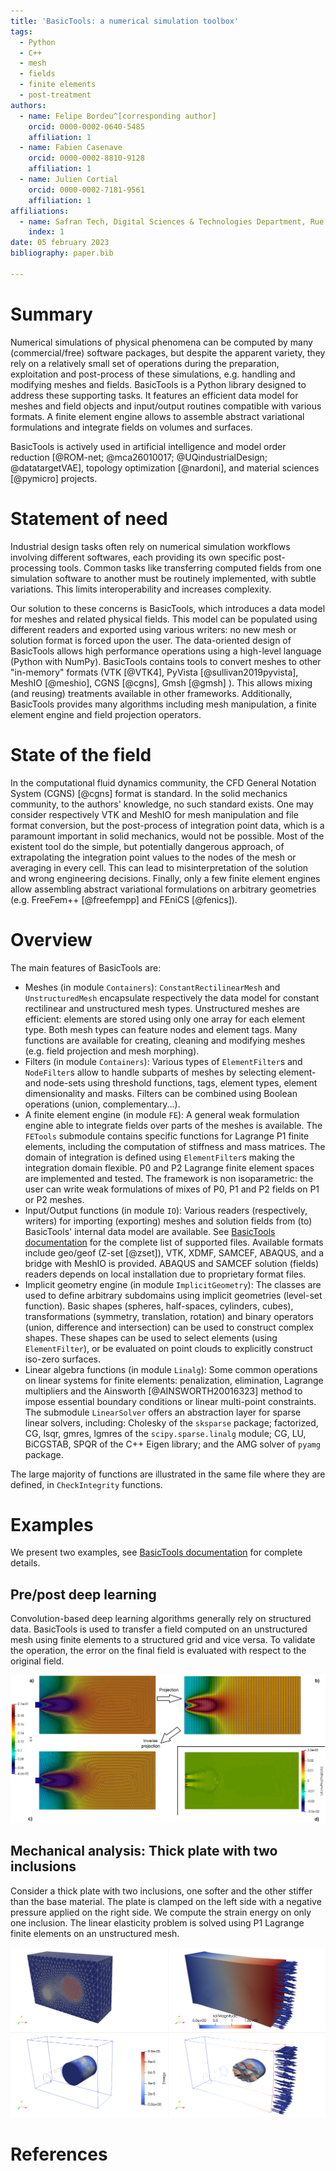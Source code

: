 ```yaml
---
title: 'BasicTools: a numerical simulation toolbox'
tags:
  - Python
  - C++
  - mesh
  - fields
  - finite elements
  - post-treatment
authors:
  - name: Felipe Bordeu^[corresponding author]
    orcid: 0000-0002-0640-5485
    affiliation: 1
  - name: Fabien Casenave
    orcid: 0000-0002-8810-9128
    affiliation: 1
  - name: Julien Cortial
    orcid: 0000-0002-7181-9561
    affiliation: 1
affiliations:
  - name: Safran Tech, Digital Sciences & Technologies Department, Rue des Jeunes Bois, Châteaufort, 78114 Magny-Les-Hameaux, France
    index: 1
date: 05 february 2023
bibliography: paper.bib

---
```


# Summary

Numerical simulations of physical phenomena can be computed by many (commercial/free) software packages, but despite the apparent variety, they rely on a relatively small set of operations during the preparation, exploitation and post-process of these simulations, e.g. handling and modifying meshes and fields. BasicTools is a Python library designed to address these supporting tasks. It features an efficient data model for meshes and field objects and input/output routines compatible with various formats. A finite element engine allows to assemble abstract variational formulations and integrate fields on volumes and surfaces.

BasicTools is actively used in artificial intelligence and model order reduction [@ROM-net; @mca26010017; @UQindustrialDesign; @datatargetVAE], topology optimization [@nardoni], and material sciences [@pymicro] projects.

# Statement of need

Industrial design tasks often rely on numerical simulation workflows involving different softwares, each providing its own specific post-processing tools. Common tasks like transferring computed fields from one simulation software to another must be routinely implemented, with subtle variations. This limits interoperability and increases complexity.

Our solution to these concerns is BasicTools, which introduces a data model for meshes and related physical fields. This model can be populated using different readers and exported using various writers: no new mesh or solution format is forced upon the user. The data-oriented design of BasicTools allows high performance operations using a high-level language (Python with NumPy). BasicTools contains tools to convert meshes to other "in-memory" formats (VTK [@VTK4], PyVista [@sullivan2019pyvista], MeshIO [@meshio], CGNS [@cgns], Gmsh [@gmsh] ). This allows mixing (and reusing) treatments available in other frameworks.
Additionally, BasicTools provides many algorithms including mesh manipulation, a finite element engine and field projection operators.


# State of the field

In the computational fluid dynamics community, the CFD General Notation System (CGNS) [@cgns] format is standard. In the solid mechanics community, to the authors' knowledge, no such standard exists.
One may consider respectively VTK and MeshIO for mesh manipulation and file format conversion, but the post-process of integration point data, which is a paramount important in solid mechanics, would not be possible. Most of the existent tool do the simple, but potentially dangerous approach, of extrapolating the integration point values to the nodes of the mesh or averaging in every cell. This can lead to misinterpretation of the solution and wrong engineering decisions. Finally, only a few finite element engines allow assembling abstract variational formulations on arbitrary geometries (e.g. FreeFem++ [@freefempp] and FEniCS [@fenics]).

# Overview

The main features of BasicTools are:

- Meshes (in module `Containers`):
  `ConstantRectilinearMesh` and `UnstructuredMesh` encapsulate respectively the data model for constant rectilinear and unstructured mesh types. Unstructured meshes are efficient: elements are stored using only one array for each element type. Both mesh types can feature nodes and element tags. Many functions are available for creating, cleaning and modifying meshes (e.g. field projection and mesh morphing).
- Filters (in module `Containers`):
  Various types of `ElementFilter`s and `NodeFilter`s allow to handle subparts of meshes by selecting element- and node-sets using threshold functions, tags, element types, element dimensionality and masks. Filters can be combined using Boolean operations (union, complementary...).
- A finite element engine (in module `FE`):
  A general weak formulation engine able to integrate fields over parts of the meshes is available. The `FETools` submodule contains specific functions for Lagrange P1 finite elements, including the computation of stiffness and mass matrices. The domain of integration is defined using `ElementFilter`s making the integration domain flexible. P0 and P2 Lagrange finite element spaces are implemented and tested. The framework is non isoparametric: the user can write weak formulations of mixes of P0, P1 and P2 fields on P1 or P2 meshes.
- Input/Output functions (in module `IO`):
  Various readers (respectively, writers) for importing (exporting) meshes and solution fields from (to) BasicTools' internal data model are available. See [BasicTools documentation](https://basictools.readthedocs.io/en/latest/_source/BasicTools.IO.html#submodules) for the complete list of supported files. Available formats include geo/geof (Z-set [@zset]), VTK, XDMF, SAMCEF, ABAQUS, and a bridge with MeshIO is provided. ABAQUS and SAMCEF solution (fields) readers depends on local installation due to proprietary format files.
- Implicit geometry engine (in module `ImplicitGeometry`):
  The classes are used to define arbitrary subdomains using implicit geometries (level-set function). Basic shapes (spheres, half-spaces, cylinders, cubes), transformations (symmetry, translation, rotation) and binary operators (union, difference and intersection) can be used to construct complex shapes. These shapes can be used to select elements (using `ElementFilter`), or be evaluated on point clouds to explicitly construct iso-zero surfaces.
- Linear algebra functions (in module `Linalg`):
  Some common operations on linear systems for finite elements: penalization, elimination, Lagrange multipliers and the Ainsworth [@AINSWORTH20016323] method to impose essential boundary conditions or linear multi-point constraints. The submodule `LinearSolver` offers an abstraction layer for sparse linear solvers, including: Cholesky of the `sksparse` package; factorized, CG, lsqr, gmres, lgmres of the `scipy.sparse.linalg` module; CG, LU, BiCGSTAB, SPQR of the C++ Eigen library; and the AMG solver of `pyamg` package.

The large majority of functions are illustrated in the same file where they are defined, in `CheckIntegrity` functions.

# Examples

We present two examples, see [BasicTools documentation](https://basictools.readthedocs.io/en/latest/Examples.html) for complete details.

## Pre/post deep learning

Convolution-based deep learning algorithms generally rely on structured data. BasicTools is used to transfer a field computed on an unstructured mesh using finite elements to a structured grid and vice versa. To validate the operation, the error on the final field is evaluated with respect to the original field.

![Deep learning workflow coupled to finite element simulator a) Initial field on unstructured mesh, b) transferred field into regular grid (projection step) c) inverse projection into original unstructured mesh d) projection error on unstructured mesh.\label{fig:DeepLearningPrepost}](DeepLearningPrepost.png)

## Mechanical analysis: Thick plate with two inclusions

Consider a thick plate with two inclusions, one softer and the other stiffer than the base material. The plate is clamped on the left side with a negative pressure applied on the right side. We compute the strain energy on only one inclusion. The linear elasticity problem is solved using P1 Lagrange finite elements on an unstructured mesh.

![Analysis of a mechanical thick plate with two inclusions.\label{fig:TwoInclusions}](TwoInclusions_img1.png)

# References
